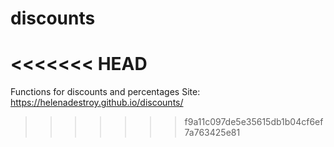 # discounts
<<<<<<< HEAD
=======
Functions for discounts and percentages
Site: 
https://helenadestroy.github.io/discounts/
>>>>>>> f9a11c097de5e35615db1b04cf6ef7a763425e81
